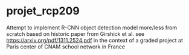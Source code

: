 # projet_rcp209
Attempt to implement R-CNN object detection model more/less from scratch
based on historic paper from Girshick et al. see https://arxiv.org/pdf/1311.2524.pdf in the context of a graded project at Paris center of CNAM school network in France 
